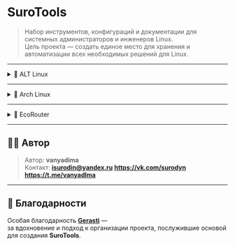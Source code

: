 # SuroTools
> Набор инструментов, конфигураций и документации для системных администраторов и инженеров Linux.  
> Цель проекта — создать единое место для хранения и автоматизации всех необходимых решений для Linux.

---

<details>
<summary>🐧 ALT Linux</summary>

<details>
<summary>🧱 iptables</summary>

Базовые команды iptables:

```bash
# Очистка старых правил
iptables -F
iptables -t nat -F
```

Сохранение настроек:

```bash
iptables-save > /etc/sysconfig/iptables
systemctl enable iptables
```

Настройка правил:

![Настройка на примере коммутатора](Image/ALTLinux/iptables%20sw)

```bash

```

</details>

<details>
<summary>🛰️ Статическая маршрутизация</summary>

Пример настройки статических маршрутов:

```bash
# Добавление маршрута к сети 192.168.10.0/24 через шлюз 192.168.1.1
ip route add 192.168.10.0/24 via 192.168.1.1 dev eth0
```

Проверка таблицы маршрутизации:

```bash
ip route show
```

Сохранение маршрута в конфигурации:

```bash
echo "192.168.10.0/24 via 192.168.1.1 dev eth0" >> /etc/net/ifaces/eth0/ipv4route
```

</details>

</details>

---

<details>
<summary>🎯 Arch Linux</summary>

Инструкции и примеры для Arch Linux:

```bash
sudo pacman -Syu
sudo pacman -S nginx
```

</details>

---

<details>
<summary>🌿 EcoRouter</summary>

Описание, настройки или конфиги для EcoRouter:

```bash
systemctl restart ecorouter
```

</details>

---

## 🧑‍💻 Автор

> Автор: **vanyadima**  
> Контакт: **isurodin@yandex.ru** **https://vk.com/surodyn** **https://t.me/vanyadlma**

---

## 💬 Благодарности

Особая благодарность **[Gerasti](https://github.com/Gerasti)** —  
за вдохновение и подход к организации проекта, послужившие основой для создания **SuroTools**.

